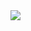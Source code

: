 <!-- 
.. title: پیاده‌روی در دلفت-صبح ده آوریل دوهزار و پانزده
.. slug: 2015-04-09-lopen-in-delft-morgen
.. date: 2015-04-10 10:14:54 UTC+02:00
.. tags: 
.. category: پیاده‌روی در دلفت
.. link: 
.. description: 
.. type: text
-->

<img src="http://googledrive.com/host/0B8OOfC6oWXEPVzdhdjRpYldSYnM" />

